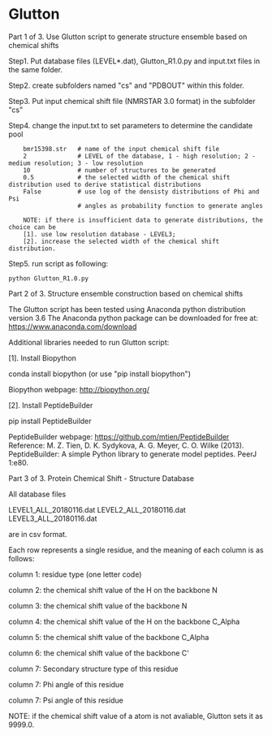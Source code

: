 # Glutton
Part 1 of 3. Use Glutton script to generate structure ensemble based on chemical shifts

Step1. Put database files (LEVEL*.dat), Glutton_R1.0.py and input.txt files in the same folder.

Step2. create subfolders named "cs" and "PDBOUT" within this folder.

Step3. Put input chemical shift file (NMRSTAR 3.0 format) in the subfolder "cs"

Step4. change the input.txt to set parameters to determine the candidate pool

        bmr15398.str   # name of the input chemical shift file 
        2              # LEVEL of the database, 1 - high resolution; 2 - medium resolution; 3 - low resolution
        10             # number of structures to be generated
        0.5            # the selected width of the chemical shift distribution used to derive statistical distributions 
        False          # use log of the densisty distributions of Phi and Psi 
                       # angles as probability function to generate angles

        NOTE: if there is insufficient data to generate distributions, the choice can be 
        [1]. use low resolution database - LEVEL3;            
        [2]. increase the selected width of the chemical shift distribution. 
 
Step5. run script as following:

    python Glutton_R1.0.py
 
Part 2 of 3. Structure ensemble construction based on chemical shifts

The Glutton script has been tested using Anaconda python distribution version 3.6 
The Anaconda python package can be downloaded for free at: https://www.anaconda.com/download

Additional libraries needed to run Glutton script:

[1]. Install Biopython

  conda install biopython (or use "pip install biopython")
  
  Biopython webpage: http://biopython.org/
  
[2]. Install PeptideBuilder

  pip install PeptideBuilder

  PeptideBuilder webpage: https://github.com/mtien/PeptideBuilder
  Reference:
  M. Z. Tien, D. K. Sydykova, A. G. Meyer, C. O. Wilke (2013). PeptideBuilder:
  A simple Python library to generate model peptides. PeerJ 1:e80.

Part 3 of 3. Protein Chemical Shift - Structure Database 

All database files 

LEVEL1_ALL_20180116.dat
LEVEL2_ALL_20180116.dat
LEVEL3_ALL_20180116.dat

are in csv format. 

Each row represents a single residue, and the meaning of each column is as follows:

column 1: residue type (one letter code)

column 2: the chemical shift value of the H on the backbone N

column 3: the chemical shift value of the backbone N

column 4: the chemical shift value of the H on the backbone C_Alpha

column 5: the chemical shift value of the backbone C_Alpha

column 6: the chemical shift value of the backbone C'

column 7: Secondary structure type of this residue

column 7: Phi angle of this residue

column 7: Psi angle of this residue

NOTE: if the chemical shift value of a atom is not avaliable, Glutton sets it as 9999.0. 

